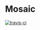 # Mosaic

[![travis-ci](https://travis-ci.org/fakepoet/mosaic.svg)](https://travis-ci.org/fakepoet/mosaic)
